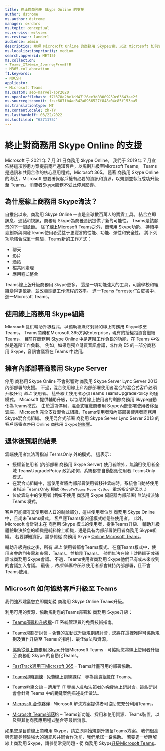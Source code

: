 ```yaml
---
title: 終止對商務用 Skype Online 的支援
author: dstrome
ms.author: dstrome
manager: serdars
ms.topic: conceptual
ms.service: msteams
ms.reviewer: landerl
audience: admin
description: 瞭解 Microsoft Online 的商務用 Skype方案，以及 Microsoft 如何協助客戶遷移到 Teams。
ms.localizationpriority: medium
search.appverid: MET150
ms.collection:
- Teams_ITAdmin_JourneyFromSfB
- M365-collaboration
f1.keywords:
- NOCSH
appliesto:
- Microsoft Teams
ms.custom: seo-marvel-apr2020
ms.openlocfilehash: f70378e2be1dd47126ee3d83009759c63643ae2f
ms.sourcegitcommit: fcac607fb4ad342a0936527f848e04c85f153ba5
ms.translationtype: MT
ms.contentlocale: zh-TW
ms.lasthandoff: 03/22/2022
ms.locfileid: "63711757"
---
```

# <a name="skype-for-business-online-retirement"></a>終止對商務用 Skype Online 的支援

Microsoft 于 2021 年 7 月 31 日商務用 Skype Online。 我們于 2019 年 7 月宣佈將這項停用方案提前兩年通知客戶，以規劃升級至Microsoft Teams。 Teams是通訊和共同合作的核心應用程式，Microsoft 365。 隨著 商務用 Skype Online 的淘汰，Microsoft 想要確保客戶擁有必要的資訊和資源，以規劃並執行成功升級至 Teams。  消費者Skype服務不受此停用影響。

## <a name="why-is-skype-for-business-online-retiring"></a>為什麼線上商務用 Skype淘汰？

自推出以來，商務用 Skype Online 一直是全球數百萬人的寶貴工具。 結合立即訊息、通話和視訊，商務用 Skype為商務通訊提供了新的可能性。 Teams是該願景的下一個章節。  除了線上Microsoft Teams之外，商務用 Skype功能。 持續平臺創新與開發Teams使用者受益于更豐富的性能、功能、彈性和安全性。 將下列功能結合成單一體驗，Teams新的工作方式：

- 聊天
- 影片
- 通話
- 檔共同處理
- 應用程式整合

Teams線上版升級商務用 Skype更多。 這是一項功能強大的工具，可讓學校和組織變得更敏捷，並改善關鍵工作流程的效率。 進一Teams Forrester[™](https://www.microsoft.com/microsoft-365/blog/wp-content/uploads/sites/2/2019/04/Total-Economic-Impact-Microsoft-Teams.pdf?rtc=1)白皮書中，進一Microsoft Teams。

## <a name="organizations-with-skype-for-business-online"></a>使用線上商務用 Skype組織

Microsoft 提供輔助升級程式，以協助組織將剩餘的線上商務用 Skype移至Teams。 Teams商務和Microsoft 365方案Enterprise，現有的授權投資會繼續Teams。 目前在商務用 Skype Online 中是進階工作負載的功能，在 Teams 中依然是進階工作負載。 例如，如果您獨立購買音訊會議，或作為 E5 的一部分商務用 Skype，音訊會議將在 Teams 中啟用。

## <a name="organizations-with-on-premises-deployments-of-skype-for-business-server"></a>擁有內部部署商務用 Skype Server

停用 商務用 Skype Online 不會影響對 商務用 Skype Server Lync Server 2013 內部部署的支援。 不過，混合使用線上和內部部署使用者混合的混合式客戶必須升級任何 *線上* 使用者。 這些線上使用者必須Teams TeamsUpgradePolicy 的僅模式。 Microsoft 提供輔助升級，以協助將線上使用者的剩餘商務用 Skype自動化為Teams模式。 由於這項停用，混合式組織商務用 Skype內部部署使用者移至雲端。 Microsoft 完全支援混合式組織，Teams使用者和內部部署使用者商務用 Skype混合式組織。 使用混合式部署 商務用 Skype Server Lync Server 2013 的客戶應審查停用 Online 商務用 Skype[的影響](/skypeforbusiness/hybrid/plan-hybrid-connectivity#implications-of-the-upcoming-retirement-of-skype-for-business-online)。

## <a name="what-to-expect-post-retirement"></a>退休後預期的結果

雲端使用者無法再指派 TeamsOnly 外的模式。 這表示：
 - 授權新使用者 (內部部署 商務用 Skype Server) 使用者除外，無論租使用者全域 TeamsUpgradePolicy 政策如何，系統都會自動指派使用者 TeamsOnly 模式。
 - 在混合式組織中，當使用者將內部部署使用者移往雲端時，系統會自動將使用者指派 TeamsOnly 模式 (`MoveToTeams` `Move-CsUser` 重新指定是否以 .) 
 - 位於雲端中的使用者 (例如不使用 商務用 Skype 伺服器內部部署) 無法指派除 Teams 模式。

客戶可能擁有其使用者人口的剩餘部分，這些使用者位於 商務用 Skype Online 中，且尚未Teams模式。  客戶應Teams指派僅模式給這些使用者。  此外，Microsoft 會針對未在 商務用 Skype 模式的使用者，提供Teams升級。  輔助升級體驗取決於您的組織是純粹線上組織，還是具有內部部署使用者商務用 Skype組織。  若要詳細資訊，請參閱從 商務用 Skype [Online Microsoft Teams](upgrade-assisted.md)。

輔助升級完成之後，所有 *線上* 使用者都會Teams模式。 在僅Teams模式中，使用者會收到來電和來電，Teams，並排程 Teams。 他們無法在線上啟動聊天或通話或商務用 Skype會議。  不過，Teams使用者商務用 Skype他們已有或未來收到的會議加入會議。 最後 *，內部部署的任何* 使用者都會維持內部部署，且不會Teams使用。


## <a name="how-microsoft-is-helping-customers-upgrade-to-teams"></a>Microsoft 如何協助客戶升級至 Teams

我們強烈建議您立即開始從 商務用 Skype Online Teams升級。

利用可用的資源，協助規劃您的Teams部署和 商務用 Skype升級：

- [Teams部署和升級檔](upgrade-start-here.md)- IT 系統管理員的免費技術指南。

- [Teams規劃](./upgrade-workshops-landing-page.yml)研討會 – 免費的互動式升級規劃研討會，您將在這裡獲得可協助規劃及實作升級至 Teams 的指引、最佳做法和資源。

- [協助從線上商務用 Skype](upgrade-assisted.md)升級Microsoft Teams - 可協助您將線上使用者升級至 商務用 Skype 的自動化Teams。

- [FastTrack適用于Microsoft 365](https://www.microsoft.com/fasttrack/microsoft-365) – Teams計畫可用的部署協助。

- [Teams即時訓練](./instructor-led-training-teams-landing-page.yml)– 免費線上訓練課程，專為讓貴組織在 Teams。

- [Teams粉](./chalk-talks-landing-page.yml)筆交談 – 適用于 IT 專業人員和決策者的免費線上研討會，這些研討會會針對 Teams 中的關鍵案例描述最佳做法。

- [Microsoft 合作夥伴](https://www.microsoft.com/solution-providers/home)- Microsoft 解決方案提供者可協助您充分利用Teams。

- [Microsoft Teams部落](https://techcommunity.microsoft.com/t5/microsoft-teams-blog/bg-p/MicrosoftTeamsBlog)格 – Teams新功能、採用和使用資源、Teams裝置，以及與其他商務應用程式整合等最新消息。

如果您是目前線上商務用 Skype，請立即開始規劃升級至Teams方案。 我們很高興您能夠體驗強大的通訊和共同合作功能，我們承諾一路協助。  若要進一步瞭解線上商務用 Skype，請參閱常見問題 - 從 商務用 Skype[升級Microsoft Teams](FAQ-journey.yml)。





